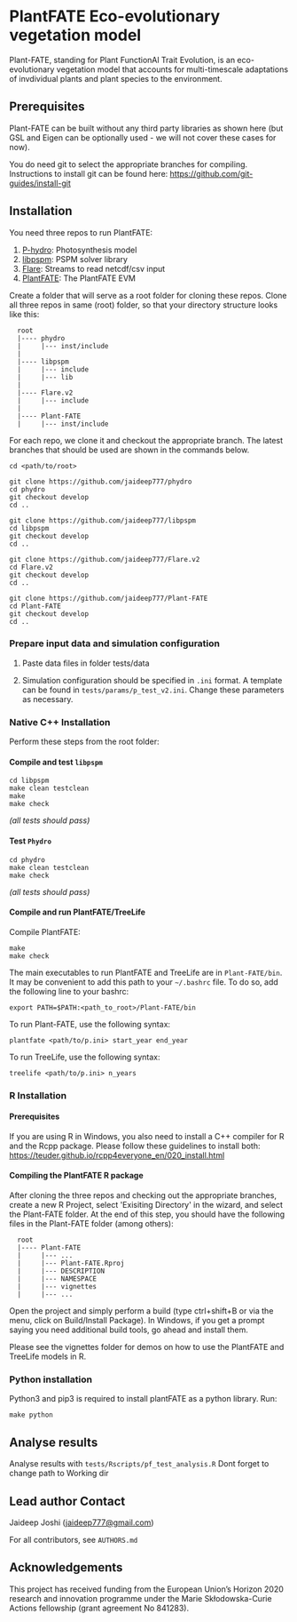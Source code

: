 # PlantFATE Eco-evolutionary vegetation model

Plant-FATE, standing for Plant FunctionAl Trait Evolution, is an eco-evolutionary vegetation model that accounts for multi-timescale adaptations of invdividual plants and plant species to the environment.

## Prerequisites

Plant-FATE can be built without any third party libraries as shown here (but GSL and Eigen can be optionally used - we will not cover these cases for now). 

You do need git to select the appropriate branches for compiling. Instructions to install git can be found here: https://github.com/git-guides/install-git

## Installation

You need three repos to run PlantFATE: 
1) [P-hydro](https://github.com/jaideep777/phydro): Photosynthesis model
2) [libpspm](https://github.com/jaideep777/libpspm): PSPM solver library
3) [Flare](https://github.com/jaideep777/Flare.v2): Streams to read netcdf/csv input
4) [PlantFATE](https://github.com/jaideep777/Plant-FATE): The PlantFATE EVM

Create a folder that will serve as a root folder for cloning these repos. Clone all three repos in same (root) folder, so that your directory structure looks like this:

```
  root
  |---- phydro
  |     |--- inst/include
  |
  |---- libpspm
  |     |--- include
  |     |--- lib
  |
  |---- Flare.v2
  |     |--- include
  |
  |---- Plant-FATE
  |     |--- inst/include

```

For each repo, we clone it and checkout the appropriate branch. The latest branches that should be used are shown in the commands below. 

```
cd <path/to/root>

git clone https://github.com/jaideep777/phydro
cd phydro
git checkout develop
cd ..

git clone https://github.com/jaideep777/libpspm
cd libpspm
git checkout develop
cd ..

git clone https://github.com/jaideep777/Flare.v2
cd Flare.v2
git checkout develop
cd ..

git clone https://github.com/jaideep777/Plant-FATE
cd Plant-FATE
git checkout develop
cd ..

```

### Prepare input data and simulation configuration

1. Paste data files in folder tests/data

2. Simulation configuration should be specified in `.ini` format. A template can be found in `tests/params/p_test_v2.ini`. Change these parameters as necessary. 


### Native C++ Installation

Perform these steps from the root folder:

#### Compile and test `libpspm`

```
cd libpspm
make clean testclean
make
make check
```

*(all tests should pass)*

#### Test `Phydro` 

```
cd phydro
make clean testclean
make check
```

*(all tests should pass)*

#### Compile and run PlantFATE/TreeLife

Compile PlantFATE: 
```
make
make check
```

The main executables to run PlantFATE and TreeLife are in `Plant-FATE/bin`. It may be convenient to add this path to your `~/.bashrc` file. To do so, add the following line to your bashrc:
```
export PATH=$PATH:<path_to_root>/Plant-FATE/bin
```

To run Plant-FATE, use the following syntax:
```
plantfate <path/to/p.ini> start_year end_year
```

To run TreeLife, use the following syntax:
```
treelife <path/to/p.ini> n_years
```


### R Installation

#### Prerequisites 

If you are using R in Windows, you also need to install a C++ compiler for R and the Rcpp package. Please follow these guidelines to install both: https://teuder.github.io/rcpp4everyone_en/020_install.html  

#### Compiling the PlantFATE R package

After cloning the three repos and checking out the appropriate branches, create a new R Project, select 'Exisiting Directory' in the wizard, and select the Plant-FATE folder. At the end of this step, you should have the following files in the Plant-FATE folder (among others):

```
  root
  |---- Plant-FATE
  |     |--- ...
  |     |--- Plant-FATE.Rproj
  |     |--- DESCRIPTION
  |     |--- NAMESPACE
  |     |--- vignettes
  |     |--- ...
```

Open the project and simply perform a build (type ctrl+shift+B or via the menu, click on Build/Install Package). In Windows, if you get a prompt saying you need additional build tools, go ahead and install them.

Please see the vignettes folder for demos on how to use the PlantFATE and TreeLife models in R.


### Python installation

Python3 and pip3 is required to install plantFATE as a python library. Run: 

```
make python
```

## Analyse results

Analyse results with `tests/Rscripts/pf_test_analysis.R` 
Dont forget to change path to Working dir

## Lead author Contact

Jaideep Joshi (jaideep777@gmail.com)

For all contributors, see `AUTHORS.md`

## Acknowledgements

This project has received funding from the European Union’s Horizon 2020 research and innovation programme under the Marie Skłodowska-Curie Actions fellowship (grant agreement No 841283).

